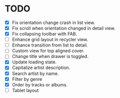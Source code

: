 # TODO

- [x] Fix orientation change crash in list view.
- [x] Fix scroll when orientation changed in detail view.
- [x] Fix collapsing toolbar with FAB.
- [ ] Enhance grid layout in recycler view.
- [ ] Enhance transition from list to detail.
- [ ] Custom view for top aligned cover.
- [ ] Change title when drawer is toggled.
- [x] Update loading state.
- [x] Capitalize artist description.
- [x] Search artist by name.
- [x] Filter by genre
- [x] Order by tracks or albums.
- [ ] Tablet layout